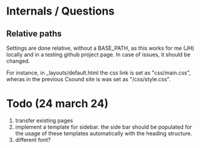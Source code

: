 # Internals / Questions

## Relative paths
Settings are done relative, without a BASE_PATH, as this works for me (JH) locally and in a testing github project page. In case of issues, it should be changed.

For instance, in _layouts/default.html the css link is set as "css/main.css", wheras in the previous Csound site is was set as "/css/style.css".


# Todo (24 march 24)

1. transfer existing pages  
2. implement a template for sidebar.  the side bar should be populated for the usage of these templates automatically with the heading structure.
3. different font?
